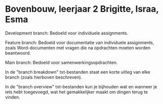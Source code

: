 # Bovenbouw, leerjaar 2 Brigitte, Israa, Esma
 
Development branch: Bedoeld voor individuele assignments.

Feature branch: Bedoeld voor documentatie van individuele assignments, zoals Word-documenten met vragen die na opdrachten moeten worden beantwoord.

Main branch: Bedoeld voor samenwerkingsopdrachten.


In de "branch breakdown" txt-bestanden staat een korte uitleg van elke branch (zoals hierboven beschreven).

In de "branch overview" txt-bestanden kun je bijhouden wat en wanneer je iets hebt toegevoegd, wat het gemakkelijker maakt om dingen terug te vinden.
